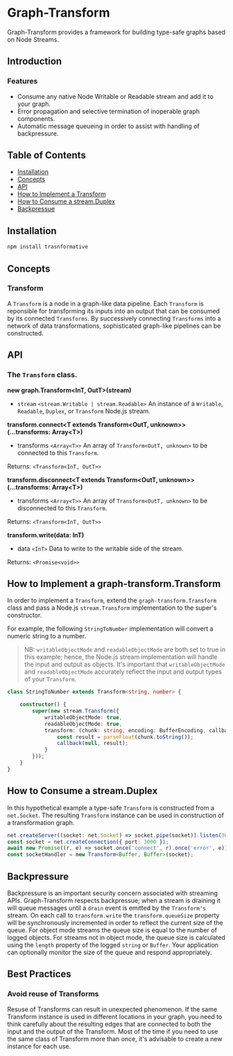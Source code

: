 # Graph-Transform

Graph-Transform provides a framework for building type-safe graphs based on Node Streams.

## Introduction


### Features

- Consume any native Node Writable or Readable stream and add it to your graph.
- Error propagation and selective termination of inoperable graph components.
- Automatic message queueing in order to assist with handling of backpressure.

## Table of Contents

- [Installation](#installation)
- [Concepts](#concepts)
- [API](#api)
- [How to Implement a Transform](#how-to-implement-a-transform)
- [How to Consume a stream.Duplex](#how-to-consume-a-streamduplex)
- [Backpressue](#backpressure)

## Installation

```bash
npm install trasnformative
```

## Concepts

### Transform

A `Transform` is a node in a graph-like data pipeline. Each `Transform` is reponsible for transforming its inputs into an output that can be consumed by its connected `Transforms`.  By successively connecting `Transforms` into a network of data transformations, sophisticated graph-like pipelines can be constructed.

## API

### The `Transform` class.

**new graph.Transform\<InT, OutT\>(stream)**
- `stream` `<stream.Writable | stream.Readable>` An instance of a `Writable`, `Readable`, `Duplex`, or `Transform` Node.js stream.

**transform.connect\<T extends Transform\<OutT, unknown\>\>(...transforms: Array\<T\>)**
- transforms `<Array<T>>` An array of `Transform<OutT, unknown>` to be connected to this `Transform`.

Returns: `<Transform<InT, OutT>>`

**transform.disconnect\<T extends Transform\<OutT, unknown\>\>(...transforms: Array\<T\>)**
- transforms `<Array<T>>` An array of `Transform<OutT, unknown>` to be disconnected to this `Transform`.

Returns: `<Transform<InT, OutT>>`

**transform.write(data: InT)**
- data `<InT>` Data to write to the writable side of the stream.

Returns: `<Promise<void>>`

## How to Implement a graph-transform.Transform

In order to implement a `Transform`, extend the `graph-transform.Transform` class and pass a Node.js `stream.Transform` implementation to the super's constructor.  

For example, the following `StringToNumber` implementation will convert a numeric string to a number.  

> NB: `writableObjectMode` and `readableObjectMode` are both set to true in this example; hence, the Node.js stream implementation will handle the input and output as objects.  It's important that `writableObjectMode` and `readableObjectMode` accurately reflect the input and output types of your `Transform`.

```ts
class StringToNumber extends Transform<string, number> {

    constructor() {
        super(new stream.Transform({
            writableObjectMode: true,
            readableObjectMode: true,
            transform: (chunk: string, encoding: BufferEncoding, callback: stream.TransformCallback) => {
                const result = parseFloat(chunk.toString());
                callback(null, result);
            }
        }));
    }
}
```

## How to Consume a stream.Duplex

In this hypothetical example a type-safe `Transform` is constructed from a `net.Socket`.  The resulting `Transform` instance can be used in construction of a transformation graph.

```ts
net.createServer((socket: net.Socket) => socket.pipe(socket)).listen(3000);
const socket = net.createConnection({ port: 3000 });
await new Promise((r, e) => socket.once('connect', r).once('error', e));
const socketHandler = new Transform<Buffer, Buffer>(socket);
```

## Backpressure

Backpressure is an important security concern associated with streaming APIs.  Graph-Transform respects backpressue; when a stream is draining it will queue messages until a `drain` event is emitted by the `Transform's` stream.  On each call to `transform.write` the `transform.queueSize` property will be synchronously incremented in order to reflect the current size of the queue.  For object mode streams the queue size is equal to the number of logged objects.  For streams not in object mode, the queue size is calculated using the `length` property of the logged `string` or `Buffer`.   Your application can optionally monitor the size of the queue and respond appropriately.

## Best Practices

### Avoid reuse of Transforms
Resuse of Transforms can result in unexpected phenomenon.  If the same Transform instance is used in different locations in your graph, you need to think carefully about the resulting edges that are connected to both the input and the output of the Transform.  Most of the time if you need to use the same class of Transform more than once, it's advisable to create a new instance for each use.